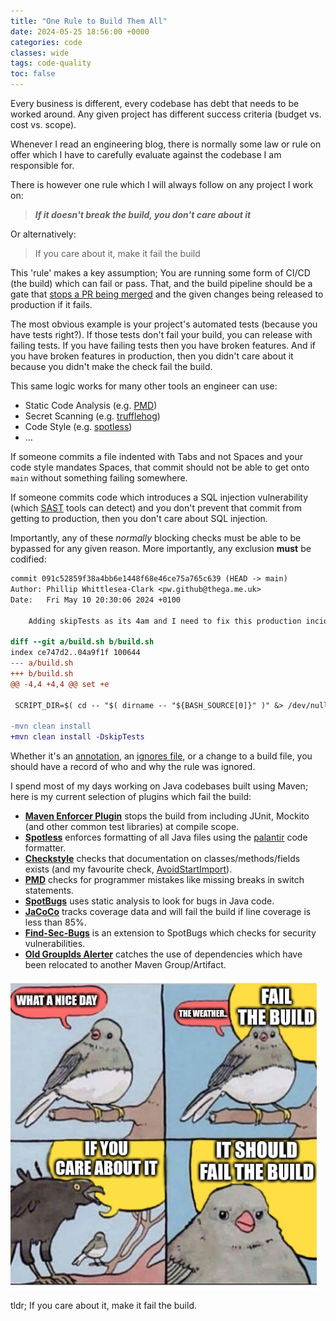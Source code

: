 ```yaml
---
title: "One Rule to Build Them All"
date: 2024-05-25 18:56:00 +0000
categories: code
classes: wide
tags: code-quality
toc: false
---
```


Every business is different, every codebase has debt that needs to be worked around.
Any given project has different success criteria (budget vs. cost vs. scope).

Whenever I read an engineering blog, there is normally some law or rule on offer which I have to carefully evaluate against the codebase I am responsible for.

There is however one rule which I will always follow on any project I work on:

> ***If it doesn't break the build, you don't care about it***

Or alternatively:

> If you care about it, make it fail the build

This 'rule' makes a key assumption; You are running some form of CI/CD (the build) which can fail or pass.
That, and the build pipeline should be a gate that [stops a PR being merged](https://docs.github.com/en/pull-requests/collaborating-with-pull-requests/collaborating-on-repositories-with-code-quality-features/about-status-checks) and the given changes being released to production if it fails.

The most obvious example is your project's automated tests (because you have tests right?).
If those tests don't fail your build, you can release with failing tests.
If you have failing tests then you have broken features.
And if you have broken features in production, then you didn't care about it because you didn't make the check fail the build.

This same logic works for many other tools an engineer can use:
- Static Code Analysis (e.g. [PMD](https://pmd.github.io/))
- Secret Scanning (e.g. [trufflehog](https://github.com/trufflesecurity/trufflehog))
- Code Style (e.g. [spotless](https://github.com/diffplug/spotless))
- ...

If someone commits a file indented with Tabs and not Spaces and your code style mandates Spaces, that commit should not be able to get onto `main` without something failing somewhere.

If someone commits code which introduces a SQL injection vulnerability (which [SAST](https://en.wikipedia.org/wiki/Static_application_security_testing) tools can detect) and you don't prevent that commit from getting to production, then you don't care about SQL injection.

Importantly, any of these *normally* blocking checks must be able to be bypassed for any given reason.
More importantly, any exclusion **must** be codified:

```diff
commit 091c52859f38a4bb6e1448f68e46ce75a765c639 (HEAD -> main)
Author: Phillip Whittlesea-Clark <pw.github@thega.me.uk>
Date:   Fri May 10 20:30:06 2024 +0100

    Adding skipTests as its 4am and I need to fix this production incident

diff --git a/build.sh b/build.sh
index ce747d2..04a9f1f 100644
--- a/build.sh
+++ b/build.sh
@@ -4,4 +4,4 @@ set +e
 
 SCRIPT_DIR=$( cd -- "$( dirname -- "${BASH_SOURCE[0]}" )" &> /dev/null && pwd )
 
-mvn clean install
+mvn clean install -DskipTests
```

Whether it's an [annotation](https://pmd.github.io/pmd/pmd_userdocs_suppressing_warnings.html), an [ignores file](https://spotbugs.readthedocs.io/en/stable/filter.html#examples), or a change to a build file, you should have a record of who and why the rule was ignored.

I spend most of my days working on Java codebases built using Maven; here is my current selection of plugins which fail the build:

- **[Maven Enforcer Plugin](https://github.com/apache/maven-enforcer)** stops the build from including JUnit, Mockito (and other common test libraries) at compile scope.
- **[Spotless](https://github.com/diffplug/spotless)** enforces formatting of all Java files using the [palantir](https://github.com/palantir/palantir-java-format) code formatter.
- **[Checkstyle](https://checkstyle.sourceforge.io/)** checks that documentation on classes/methods/fields exists (and my favourite check, [AvoidStartImport](https://checkstyle.sourceforge.io/checks/imports/avoidstarimport.html)).
- **[PMD](https://pmd.github.io/)** checks for programmer mistakes like missing breaks in switch statements.
- **[SpotBugs](https://spotbugs.github.io/)** uses static analysis to look for bugs in Java code.
- **[JaCoCo](https://www.jacoco.org/jacoco/)** tracks coverage data and will fail the build if line coverage is less than 85%.
- **[Find-Sec-Bugs](http://find-sec-bugs.github.io/)** is an extension to SpotBugs which checks for security vulnerabilities.
- **[Old GroupIds Alerter](https://github.com/jonathanlermitage/oga-maven-plugin)** catches the use of dependencies which have been relocated to another Maven Group/Artifact.

![Me at project kick off](/assets/images/one-rule-crow.png)

tldr; If you care about it, make it fail the build.

